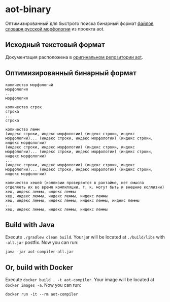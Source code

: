 # aot-binary

Оптимизированный для быстрого поиска бинарный формат [файлов словаря русской морфологии](https://github.com/sokirko74/aot/tree/master/Dicts/Morph/Russian) из проекта aot.

## Исходный текстовый формат

Документация расположена в [оригинальном репозитории aot](https://github.com/sokirko74/aot/blob/master/Docs/Morph_UNIX.txt).

## Оптимизированный бинарный формат

```
количество морфологий
морфология
...
морфология 

количество строк
строка
...
строка

количество лемм
(индекс строки, индекс морфологии) (индекс строки, индекс морфологии)... (индекс строки, индекс морфологии) (индекс строки, индекс морфологии)
(индекс строки, индекс морфологии) (индекс строки, индекс морфологии)... (индекс строки, индекс морфологии) (индекс строки, индекс морфологии)
...
(индекс строки, индекс морфологии) (индекс строки, индекс морфологии)... (индекс строки, индекс морфологии) (индекс строки, индекс морфологии)

количество хешей (коллизии проверяются в рантайме, нет смысла отделяеть их во время компиляции, т. к. могут быть и внешние коллизии)
хеш, индекс леммы, индекс леммы
хеш, индекс леммы, индекс леммы, индекс леммы
хеш, индекс леммы, индекс леммы, индекс леммы, индекс леммы
...
хеш, индекс леммы, индекс леммы, индекс леммы
```

## Build with Java

Execute `./gradlew clean build`. Your jar will be located at `./build/libs` with `-all.jar` postfix.
Now you can run:

```shell
java -jar aot-compiler-all.jar
```

## Or, build with Docker

Execute `docker build . -t aot-compiler`. Your image will be located at `docker images -a`. Now you can
run:

```shell
docker run -it --rm aot-compiler
```

